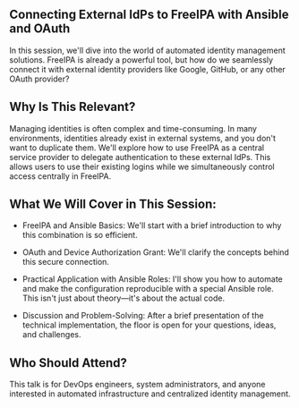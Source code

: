 ## Connecting External IdPs to FreeIPA with Ansible and OAuth

In this session, we'll dive into the world of automated identity management
solutions. FreeIPA is already a powerful tool, but how do we seamlessly connect
it with external identity providers like Google, GitHub, or any other OAuth
provider?

## Why Is This Relevant?
Managing identities is often complex and time-consuming. In many environments,
identities already exist in external systems, and you don't want to duplicate
them. We'll explore how to use FreeIPA as a central service provider to delegate
authentication to these external IdPs. This allows users to use their existing
logins while we simultaneously control access centrally in FreeIPA.

## What We Will Cover in This Session:

- FreeIPA and Ansible Basics:
We'll start with a brief introduction to why this combination is so efficient.

- OAuth and Device Authorization Grant:
We'll clarify the concepts behind this secure connection.

- Practical Application with Ansible Roles: 
I'll show you how to automate and make the configuration reproducible with a
special Ansible role. This isn't just about theory—it's about the actual code.

- Discussion and Problem-Solving:
After a brief presentation of the technical implementation, the floor is open
for your questions, ideas, and challenges.

## Who Should Attend?
This talk is for DevOps engineers, system administrators, and anyone interested
in automated infrastructure and centralized identity management.
